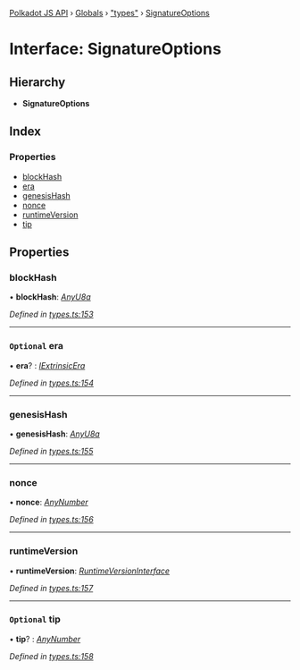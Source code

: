 [Polkadot JS API](../README.md) › [Globals](../globals.md) › ["types"](../modules/_types_.md) › [SignatureOptions](_types_.signatureoptions.md)

# Interface: SignatureOptions

## Hierarchy

* **SignatureOptions**

## Index

### Properties

* [blockHash](_types_.signatureoptions.md#blockhash)
* [era](_types_.signatureoptions.md#optional-era)
* [genesisHash](_types_.signatureoptions.md#genesishash)
* [nonce](_types_.signatureoptions.md#nonce)
* [runtimeVersion](_types_.signatureoptions.md#runtimeversion)
* [tip](_types_.signatureoptions.md#optional-tip)

## Properties

###  blockHash

• **blockHash**: *[AnyU8a](../modules/_types_.md#anyu8a)*

*Defined in [types.ts:153](https://github.com/polkadot-js/api/blob/35c63a52c8/packages/types/src/types.ts#L153)*

___

### `Optional` era

• **era**? : *[IExtrinsicEra](_types_.iextrinsicera.md)*

*Defined in [types.ts:154](https://github.com/polkadot-js/api/blob/35c63a52c8/packages/types/src/types.ts#L154)*

___

###  genesisHash

• **genesisHash**: *[AnyU8a](../modules/_types_.md#anyu8a)*

*Defined in [types.ts:155](https://github.com/polkadot-js/api/blob/35c63a52c8/packages/types/src/types.ts#L155)*

___

###  nonce

• **nonce**: *[AnyNumber](../modules/_types_.md#anynumber)*

*Defined in [types.ts:156](https://github.com/polkadot-js/api/blob/35c63a52c8/packages/types/src/types.ts#L156)*

___

###  runtimeVersion

• **runtimeVersion**: *[RuntimeVersionInterface](_types_.runtimeversioninterface.md)*

*Defined in [types.ts:157](https://github.com/polkadot-js/api/blob/35c63a52c8/packages/types/src/types.ts#L157)*

___

### `Optional` tip

• **tip**? : *[AnyNumber](../modules/_types_.md#anynumber)*

*Defined in [types.ts:158](https://github.com/polkadot-js/api/blob/35c63a52c8/packages/types/src/types.ts#L158)*

